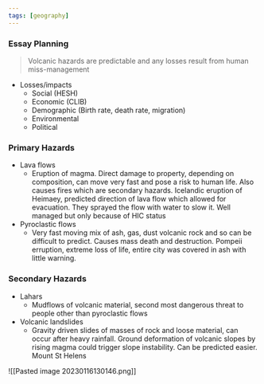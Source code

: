 ```yaml
---
tags: [geography]
---
```

### Essay Planning
>Volcanic hazards are predictable and any losses result from human miss-management

- Losses/impacts
    - Social (HESH)
    - Economic (CLIB)
    - Demographic (Birth rate, death rate, migration)
    - Environmental
    - Political

### Primary Hazards
- Lava flows
    - Eruption of magma. Direct damage to property, depending on composition, can move very fast and pose a risk to human life. Also causes fires which are secondary hazards. Icelandic eruption of Heimaey, predicted direction of lava flow which allowed for evacuation. They sprayed the flow with water to slow it. Well managed but only because of HIC status
- Pyroclastic flows
    - Very fast moving mix of ash, gas, dust volcanic rock and so can be difficult to predict. Causes mass death and destruction. Pompeii erruption, extreme loss of life, entire city was covered in ash with little warning.

### Secondary Hazards
- Lahars
    - Mudflows of volcanic material, second most dangerous threat to people other than pyroclastic flows
- Volcanic landslides
    - Gravity driven slides of masses of rock and loose material, can occur after heavy rainfall. Ground deformation of volcanic slopes by rising magma could trigger slope instability. Can be predicted easier. Mount St Helens

![[Pasted image 20230116130146.png]]
